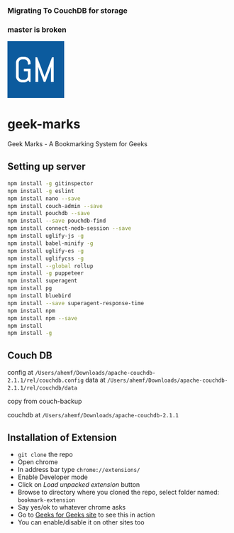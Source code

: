 ### Migrating To CouchDB for storage
### master is broken


![Geek Marks](https://github.com/faizanahemad/geek-marks/raw/master/bookmark-extension/gm.png "Geek Marks")
# geek-marks
Geek Marks - A Bookmarking System for Geeks

## Setting up server
```bash
npm install -g gitinspector
npm install -g eslint
npm install nano --save
npm install couch-admin --save
npm install pouchdb --save
npm install --save pouchdb-find
npm install connect-nedb-session --save
npm install uglify-js -g
npm install babel-minify -g
npm install uglify-es -g
npm install uglifycss -g
npm install --global rollup
npm install -g puppeteer
npm install superagent
npm install pg
npm install bluebird
npm install --save superagent-response-time
npm install npm
npm install npm --save
npm install
npm install -g
```

## Couch DB
config at `/Users/ahemf/Downloads/apache-couchdb-2.1.1/rel/couchdb.config`
data at `/Users/ahemf/Downloads/apache-couchdb-2.1.1/rel/couchdb/data`

copy from couch-backup

couchdb at `/Users/ahemf/Downloads/apache-couchdb-2.1.1`





## Installation of Extension
- `git clone` the repo
- Open chrome
- In address bar type `chrome://extensions/`
- Enable Developer mode
- Click on *Load unpacked extension* button
- Browse to directory where you cloned the repo, select folder named: `bookmark-extension`
- Say yes/ok to whatever chrome asks
- Go to [Geeks for Geeks site](http://www.geeksforgeeks.org/check-if-a-given-binary-tree-is-heap/) to see this in action
- You can enable/disable it on other sites too
